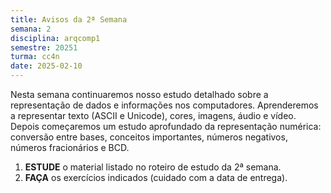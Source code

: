 ```yaml
---
title: Avisos da 2ª Semana
semana: 2
disciplina: arqcomp1
semestre: 20251
turma: cc4n
date: 2025-02-10
---
```


Nesta semana continuaremos nosso estudo detalhado sobre a representação de dados
e informações nos computadores. Aprenderemos a representar texto (ASCII e
Unicode), cores, imagens, áudio e vídeo. Depois começaremos um estudo
aprofundado da representação numérica: conversão entre bases, conceitos
importantes, números negativos, números fracionários e BCD.

1. **ESTUDE** o material listado no roteiro de estudo da 2ª semana.
1. **FAÇA** os exercícios indicados (cuidado com a data de entrega).
